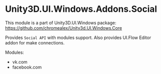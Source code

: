 # Unity3D.UI.Windows.Addons.Social

This module is a part of Unity3D.UI.Windows package:
https://github.com/chromealex/Unity3d.UI.Windows.Core

Provides `Social API` with modules support. Also provides UI.Flow Editor addon for make connections.

Modules:
- vk.com
- facebook.com
